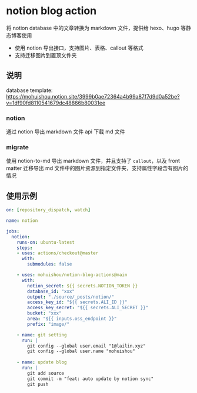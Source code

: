 # notion blog action

将 notion database 中的文章转换为 markdown 文件，提供给 hexo、hugo 等静态博客使用

- 使用 notion 导出接口，支持图片、表格、callout 等格式
- 支持迁移图片到置顶文件夹

## 说明

database template: https://mohuishou.notion.site/3999b0ae72364a4b99a87f7d9d0a52be?v=1df90fd8110541679dc48866b80031ee

### notion

通过 notion 导出 markdown 文件 api 下载 md 文件

### migrate

使用 notion-to-md 导出 markdown 文件，并且支持了 `callout`，以及 front matter
迁移导出 md 文件中的图片资源到指定文件夹，支持属性字段含有图片的情况

## 使用示例

```yaml
on: [repository_dispatch, watch]

name: notion

jobs:
  notion:
    runs-on: ubuntu-latest
    steps:
    - uses: actions/checkout@master
      with:
        submodules: false

    - uses: mohuishou/notion-blog-actions@main
      with:
        notion_secret: ${{ secrets.NOTION_TOKEN }}
        database_id: "xxx"
        output: "./source/_posts/notion/"
        access_key_id: "${{ secrets.ALI_ID }}"
        access_key_secret: "${{ secrets.ALI_SECRET }}"
        bucket: "xxx"
        area: "${{ inputs.oss_endpoint }}"
        prefix: "image/"

    - name: git setting
      run: |
        git config --global user.email "1@lailin.xyz"
        git config --global user.name "mohuishou"
      
    - name: update blog
      run: |
        git add source
        git commit -m "feat: auto update by notion sync"
        git push
```